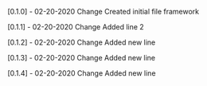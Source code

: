 [0.1.0] - 02-20-2020
Change
Created initial file framework

[0.1.1] - 02-20-2020
Change
Added line 2

[0.1.2] - 02-20-2020
Change
Added new line

[0.1.3] - 02-20-2020
Change
Added new line

[0.1.4] - 02-20-2020
Change
Added new line

